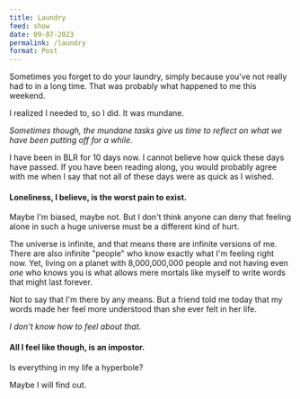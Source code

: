 ```yaml
---
title: Laundry
feed: show
date: 09-07-2023
permalink: /laundry
format: Post
---
```


Sometimes you forget to do your laundry, simply because you've not really had to in a long time. That was probably what happened to me this weekend.

I realized I needed to, so I did. It was mundane.

_Sometimes though, the mundane tasks give us time to reflect on what we have been putting off for a while_.

I have been in BLR for 10 days now. I cannot believe how quick these days have passed. If you have been reading along, you would probably agree with me when I say that not all of these days were as quick as I wished.

#### Loneliness, I believe, is the worst pain to exist.

Maybe I'm biased, maybe not. But I don't think anyone can deny that feeling alone in such a huge universe must be a different kind of hurt.

The universe is infinite, and that means there are infinite versions of me. There are also infinite "people" who know exactly what I'm feeling right now. Yet, living on a planet with 8,000,000,000 people and not having even _one_ who knows you is what allows mere mortals like myself to write words that might last forever.

Not to say that I'm there by any means. But a friend told me today that my words made her feel more understood than she ever felt in her life.

_I don't know how to feel about that._

#### All I feel like though, is an impostor.

Is everything in my life a hyperbole?

Maybe I will find out.
